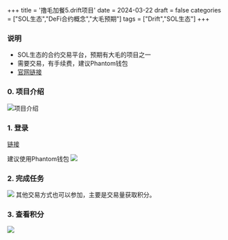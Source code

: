 +++
title = '撸毛加餐5.drift项目'
date = 2024-03-22
draft = false
categories = ["SOL生态","DeFi合约概念","大毛预期"]
tags = ["Drift","SOL生态"]
+++


### 说明
- SOL生态的合约交易平台，预期有大毛的项目之一
- 需要交易，有手续费，建议Phantom钱包
- [官网链接](https://app.drift.trade/ref/banlou)

### 0. 项目介绍
![项目介绍](/airdrop/drift-rootdata.png)

### 1. 登录
[链接](https://app.drift.trade/ref/banlou)

建议使用Phantom钱包
![](/airdrop/drift-1.png)

### 2. 完成任务
![](/airdrop/drift-2.png)
其他交易方式也可以参加，主要是交易量获取积分。

### 3. 查看积分
![](/airdrop/drift-3.png)

